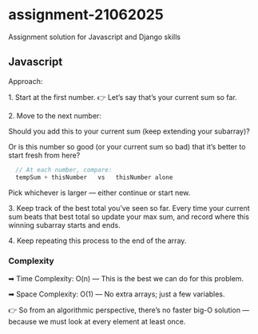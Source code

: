 # assignment-21062025
Assignment solution for Javascript and Django skills

## Javascript
Approach: 

1️. Start at the first number.
👉 Let’s say that’s your current sum so far.

2️. Move to the next number:

Should you add this to your current sum (keep extending your subarray)?

Or is this number so good (or your current sum so bad) that it’s better to start fresh from here?

``` JavaScript
  // At each number, compare:
  tempSum + thisNumber   vs   thisNumber alone
```

Pick whichever is larger — either continue or start new.

3️. Keep track of the best total you’ve seen so far.
Every time your current sum beats that best total so update your max sum, and record where this winning subarray starts and ends.

4️. Keep repeating this process to the end of the array.

### Complexity
➡ Time Complexity: O(n) — This is the best we can do for this problem.

➡ Space Complexity: O(1) — No extra arrays; just a few variables.

👉 So from an algorithmic perspective, there’s no faster big-O solution — because we must look at every element at least once.
